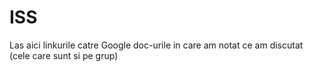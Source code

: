 # ISS

Las aici linkurile catre Google doc-urile in care am notat ce am discutat (cele care sunt si pe grup)
